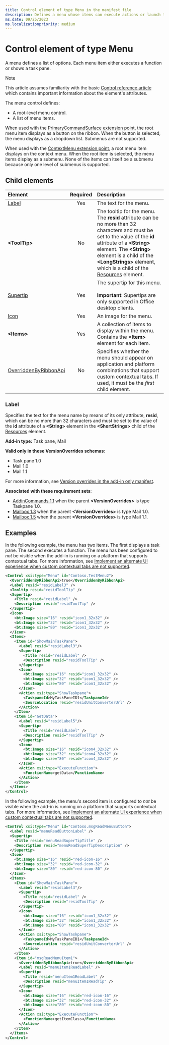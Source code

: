 ```yaml
---
title: Control element of type Menu in the manifest file
description: Defines a menu whose items can execute actions or launch task panes.
ms.date: 09/25/2023
ms.localizationpriority: medium
---
```


# Control element of type Menu

A menu defines a list of options. Each menu item either executes a function or shows a task pane.

> [!NOTE]
> This article assumes familiarity with the basic [Control reference article](control.md) which contains important information about the element's attributes.

The menu control defines:

- A root-level menu control.
- A list of menu items.

When used with the [PrimaryCommandSurface extension point](extensionpoint.md#primarycommandsurface), the root menu item displays as a button on the ribbon. When the button is selected, the menu displays as a dropdown list. Submenus are not supported.

When used with the [ContextMenu extension point](extensionpoint.md#contextmenu), a root menu item displays on the context menu. When the root item is selected, the menu items display as a submenu. None of the items can itself be a submenu because only one level of submenus is supported.

## Child elements

| Element | Required | Description |
|:-----|:-----:|:-----|
| [Label](#label) | Yes | The text for the menu. |
| **\<ToolTip\>** | No | The tooltip for the menu. The **resid** attribute can be no more than 32 characters and must be set to the value of the **id** attribute of a **\<String\>** element. The **\<String\>** element is a child of the **\<LongStrings\>** element, which is a child of the [Resources](resources.md) element. |
| [Supertip](supertip.md) | Yes | The supertip for this menu.<br><br>**Important**: Supertips are only supported in Office desktop clients. |
| [Icon](icon.md) | Yes | An image for the menu. |
| **\<Items\>** | Yes | A collection of items to display within the menu. Contains the **\<Item\>** element for each item. |
| [OverriddenByRibbonApi](overriddenbyribbonapi.md) | No | Specifies whether the menu should appear on application and platform combinations that support custom contextual tabs. If used, it must be the *first* child element. |

### Label

Specifies the text for the menu name by means of its only attribute, **resid**, which can be no more than 32 characters and must be set to the value of the **id** attribute of a **\<String\>** element in the **\<ShortStrings\>** child of the [Resources](resources.md) element.

**Add-in type:** Task pane, Mail

**Valid only in these VersionOverrides schemas**:

- Task pane 1.0
- Mail 1.0
- Mail 1.1

For more information, see [Version overrides in the add-in only manifest](/office/dev/add-ins/develop/xml-manifest-overview#version-overrides-in-the-manifest).

**Associated with these requirement sets**:

- [AddinCommands 1.1](../requirement-sets/common/add-in-commands-requirement-sets.md) when the parent **\<VersionOverrides\>** is type Taskpane 1.0.
- [Mailbox 1.3](../requirement-sets/outlook/requirement-set-1.3/outlook-requirement-set-1.3.md) when the parent **\<VersionOverrides\>** is type Mail 1.0.
- [Mailbox 1.5](../requirement-sets/outlook/requirement-set-1.5/outlook-requirement-set-1.5.md) when the parent **\<VersionOverrides\>** is type Mail 1.1.

## Examples

In the following example, the menu has two items. The first displays a task pane. The second executes a function. The menu has been configured to *not* be visible when the add-in is running on a platform that supports contextual tabs. For more information, see [Implement an alternate UI experience when custom contextual tabs are not supported](/office/dev/add-ins/design/contextual-tabs#implement-an-alternate-ui-experience-when-custom-contextual-tabs-are-not-supported).

```xml
<Control xsi:type="Menu" id="Contoso.TestMenu2">
  <OverriddenByRibbonApi>true</OverriddenByRibbonApi>
  <Label resid="residLabel3" />
  <Tooltip resid="residToolTip" />
  <Supertip>
    <Title resid="residLabel" />
    <Description resid="residToolTip" />
  </Supertip>
  <Icon>
    <bt:Image size="16" resid="icon1_32x32" />
    <bt:Image size="32" resid="icon1_32x32" />
    <bt:Image size="80" resid="icon1_32x32" />
  </Icon>
  <Items>
    <Item id="ShowMainTaskPane">
      <Label resid="residLabel3"/>
      <Supertip>
        <Title resid="residLabel" />
        <Description resid="residToolTip" />
      </Supertip>
      <Icon>
        <bt:Image size="16" resid="icon1_32x32" />
        <bt:Image size="32" resid="icon1_32x32" />
        <bt:Image size="80" resid="icon1_32x32" />
      </Icon>
      <Action xsi:type="ShowTaskpane">
        <TaskpaneId>MyTaskPaneID1</TaskpaneId>
        <SourceLocation resid="residUnitConverterUrl" />
      </Action>
    </Item>
    <Item id="GetData">
      <Label resid="residLabel5"/>
      <Supertip>
        <Title resid="residLabel" />
        <Description resid="residToolTip" />
      </Supertip>
      <Icon>
        <bt:Image size="16" resid="icon4_32x32" />
        <bt:Image size="32" resid="icon4_32x32" />
        <bt:Image size="80" resid="icon4_32x32" />
      </Icon>
      <Action xsi:type="ExecuteFunction">
        <FunctionName>getData</FunctionName>
      </Action>
    </Item>
  </Items>
</Control>

```

In the following example, the menu's second item is configured to *not* be visible when the add-in is running on a platform that supports contextual tabs. For more information, see [Implement an alternate UI experience when custom contextual tabs are not supported](/office/dev/add-ins/design/contextual-tabs#implement-an-alternate-ui-experience-when-custom-contextual-tabs-are-not-supported).

```xml
<Control xsi:type="Menu" id="Contoso.msgReadMenuButton">
  <Label resid="menuReadButtonLabel" />
  <Supertip>
    <Title resid="menuReadSuperTipTitle" />
    <Description resid="menuReadSuperTipDescription" />
  </Supertip>
  <Icon>
    <bt:Image size="16" resid="red-icon-16" />
    <bt:Image size="32" resid="red-icon-32" />
    <bt:Image size="80" resid="red-icon-80" />
  </Icon>
  <Items>
    <Item id="ShowMainTaskPane">
      <Label resid="residLabel3"/>
      <Supertip>
        <Title resid="residLabel" />
        <Description resid="residToolTip" />
      </Supertip>
      <Icon>
        <bt:Image size="16" resid="icon1_32x32" />
        <bt:Image size="32" resid="icon1_32x32" />
        <bt:Image size="80" resid="icon1_32x32" />
      </Icon>
      <Action xsi:type="ShowTaskpane">
        <TaskpaneId>MyTaskPaneID1</TaskpaneId>
        <SourceLocation resid="residUnitConverterUrl" />
      </Action>
    </Item>
    <Item id="msgReadMenuItem1">
      <OverriddenByRibbonApi>true</OverriddenByRibbonApi>
      <Label resid="menuItem1ReadLabel" />
      <Supertip>
        <Title resid="menuItem1ReadLabel" />
        <Description resid="menuItem1ReadTip" />
      </Supertip>
      <Icon>
        <bt:Image size="16" resid="red-icon-16" />
        <bt:Image size="32" resid="red-icon-32" />
        <bt:Image size="80" resid="red-icon-80" />
      </Icon>
      <Action xsi:type="ExecuteFunction">
        <FunctionName>getItemClass</FunctionName>
      </Action>
    </Item>
  </Items>
</Control>
```
